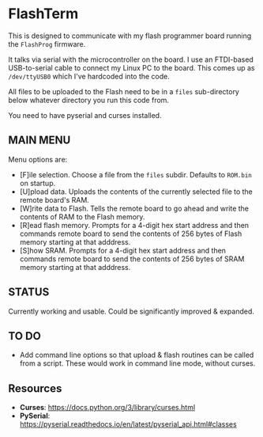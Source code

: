 # FlashTerm

This is designed to communicate with my flash programmer board running the `FlashProg` firmware.

It talks via serial with the microcontroller on the board. I use an FTDI-based USB-to-serial cable to connect my Linux PC to the board. This comes up as `/dev/ttyUSB0` which I've hardcoded into the code.

All files to be uploaded to the Flash need to be in a `files` sub-directory below whatever directory you run this code from.

You need to have pyserial and curses installed.

## MAIN MENU

Menu options are:

- [F]ile selection. Choose a file from the `files` subdir. Defaults to `ROM.bin` on startup.
- [U]pload data. Uploads the contents of the currently selected file to the remote board's RAM.
- [W]rite data to Flash. Tells the remote board to go ahead and write the contents of RAM to the Flash memory.
- [R]ead flash memory. Prompts for a 4-digit hex start address and then commands remote board to send the contents of 256 bytes of Flash memory starting at that adddress.
- [S]how SRAM. Prompts for a 4-digit hex start address and then commands remote board to send the contents of 256 bytes of SRAM memory starting at that adddress.

## STATUS

Currently working and usable. Could be significantly improved & expanded.

## TO DO

- Add command line options so that upload & flash routines can be called from a script. These would work in command line mode, without curses.

## Resources

- **Curses**: https://docs.python.org/3/library/curses.html
- **PySerial**: https://pyserial.readthedocs.io/en/latest/pyserial_api.html#classes
